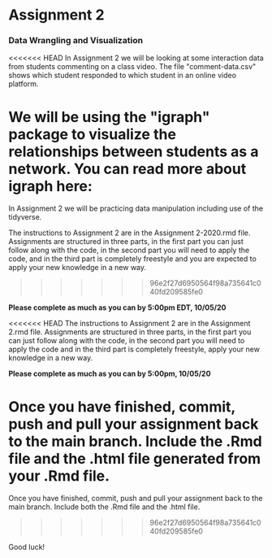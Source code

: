 # Assignment 2
### Data Wrangling and Visualization

<<<<<<< HEAD
In Assignment 2 we will be looking at some interaction data from students commenting on a class video. The file "comment-data.csv" shows which student responded to which student in an online video platform.

We will be using the "igraph" package to visualize the relationships between students as a network. You can read more about igraph here:
=======
In Assignment 2 we will be practicing data manipulation including use of the tidyverse.

The instructions to Assignment 2 are in the Assignment 2-2020.rmd file. Assignments are structured in three parts, in the first part you can just follow along with the code, in the second part you will need to apply the code, and in the third part is completely freestyle and you are expected to apply your new knowledge in a new way. 
>>>>>>> 96e2f27d6950564f98a735641c040fd209585fe0

**Please complete as much as you can by 5:00pm EDT, 10/05/20**

<<<<<<< HEAD
The instructions to Assignment 2 are in the Assignment 2.rmd file. Assignments are structured in three parts, in the first part you can just follow along with the code, in the second part you will need to apply the code and in the third part is completely freestyle, apply your new knowledge in a new way. 

**Please complete as much as you can by 5:00pm, 10/05/20**

Once you have finished, commit, push and pull your assignment back to the main branch. Include the .Rmd file and the .html file generated from your .Rmd file.
=======
Once you have finished, commit, push and pull your assignment back to the main branch. Include both the .Rmd file and the .html file.
>>>>>>> 96e2f27d6950564f98a735641c040fd209585fe0

Good luck!
